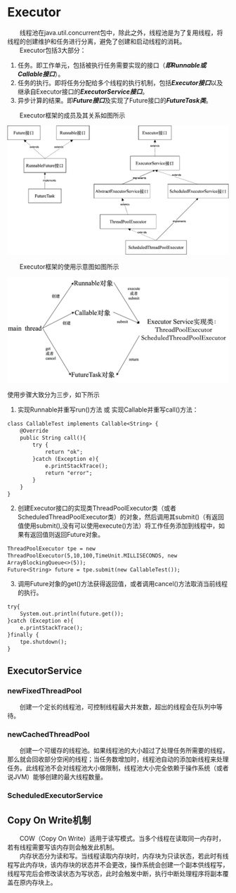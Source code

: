 # Executor
&emsp;&emsp;线程池在java.util.concurrent包中，除此之外，线程池是为了复用线程，将线程的创建维护和任务进行分离，避免了创建和启动线程的消耗。  
&emsp;&emsp;Executor包括3大部分：  
1) 任务。即工作单元，包括被执行任务需要实现的接口（***即Runnable或Callable接口***）。
2) 任务的执行。即将任务分配给多个线程的执行机制，包括***Executor接口***以及继承自Executor接口的***ExecutorService接口***。
3) 异步计算的结果。即***Future接口***及实现了Future接口的***FutureTask类***。

&emsp;&emsp;Executor框架的成员及其关系如图所示  
  
![image](https://github.com/xyhvictor/JavaStudying/blob/main/pic/Executor.png)  
  
&emsp;&emsp;Executor框架的使用示意图如图所示  
  
![image](https://github.com/xyhvictor/JavaStudying/blob/main/pic/Executor_usage.png)  
  
使用步骤大致分为三步，如下所示
1) 实现Runnable并重写run()方法 或 实现Callable并重写call()方法：
```
class CallableTest implements Callable<String> {
    @Override
    public String call(){
        try {
            return "ok";
        }catch (Exception e){
            e.printStackTrace();
            return "error";
        }
    }
}
```
2) 创建Executor接口的实现类ThreadPoolExecutor类（或者ScheduledThreadPoolExecutor类）的对象，然后调用其submit()（有返回值使用submit(),没有可以使用execute()方法）将工作任务添加到线程中，如果有返回值则返回Future对象。
```
ThreadPoolExecutor tpe = new ThreadPoolExecutor(5,10,100,TimeUnit.MILLISECONDS, new ArrayBlockingQueue<>(5));
Future<String> future = tpe.submit(new CallableTest());
```
3) 调用Future对象的get()方法获得返回值，或者调用cancel()方法取消当前线程的执行。
```
try{
    System.out.println(future.get());
}catch (Exception e){
    e.printStackTrace();
}finally {
    tpe.shutdown();
}
```
## ExecutorService
### newFixedThreadPool  
&emsp;&emsp;创建一个定长的线程池，可控制线程最大并发数，超出的线程会在队列中等待。
### newCachedThreadPool  
&emsp;&emsp;创建一个可缓存的线程池。如果线程池的大小超过了处理任务所需要的线程，那么就会回收部分空闲的线程；当任务数增加时，线程池自动的添加新线程来处理任务。此线程池不会对线程池大小做限制，线程池大小完全依赖于操作系统（或者说JVM）能够创建的最大线程数量。
### ScheduledExecutorService
## Copy On Write机制
&emsp;&emsp;COW（Copy On Write）适用于读写模式。当多个线程在读取同一内存时，若有线程需要写该内存则会触发此机制。  
&emsp;&emsp;内存状态分为读和写。当线程读取内存块时，内存块为只读状态，若此时有线程写此内存块，该内存块的状态并不会更改，操作系统会创建一个副本供线程写，线程写完后会修改读状态为写状态，此时会触发中断，执行中断处理程序将副本覆盖在原内存块上。